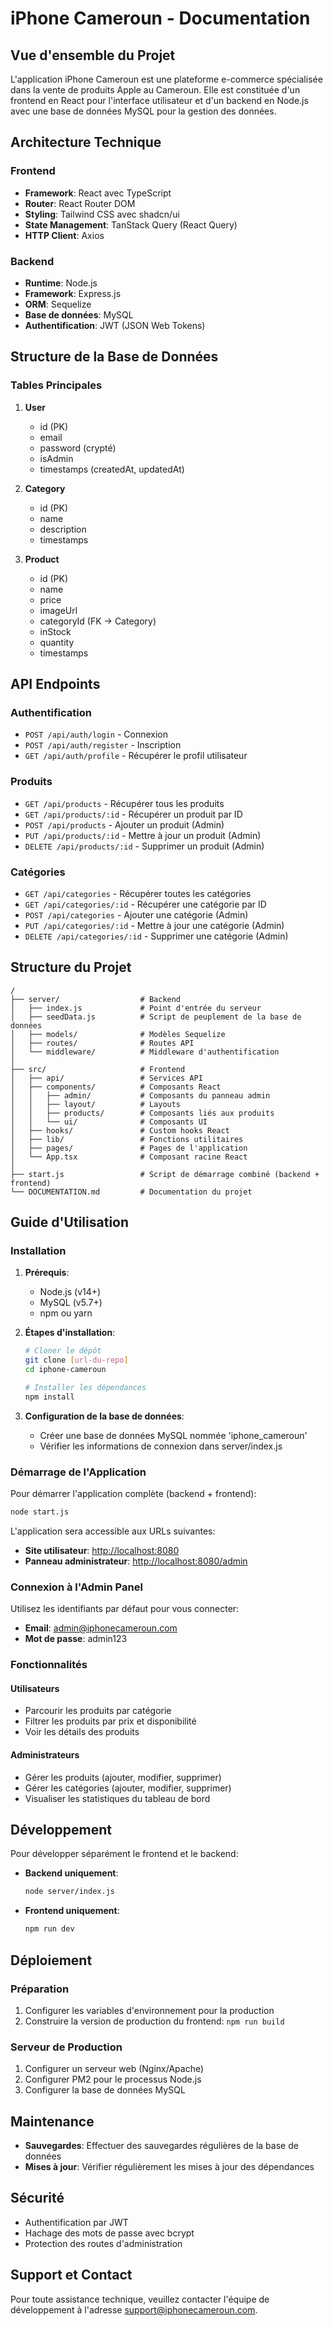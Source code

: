 
# iPhone Cameroun - Documentation

## Vue d'ensemble du Projet

L'application iPhone Cameroun est une plateforme e-commerce spécialisée dans la vente de produits Apple au Cameroun. Elle est constituée d'un frontend en React pour l'interface utilisateur et d'un backend en Node.js avec une base de données MySQL pour la gestion des données.

## Architecture Technique

### Frontend
- **Framework**: React avec TypeScript
- **Router**: React Router DOM
- **Styling**: Tailwind CSS avec shadcn/ui
- **State Management**: TanStack Query (React Query)
- **HTTP Client**: Axios

### Backend
- **Runtime**: Node.js
- **Framework**: Express.js
- **ORM**: Sequelize
- **Base de données**: MySQL
- **Authentification**: JWT (JSON Web Tokens)

## Structure de la Base de Données

### Tables Principales

1. **User**
   - id (PK)
   - email
   - password (crypté)
   - isAdmin
   - timestamps (createdAt, updatedAt)

2. **Category**
   - id (PK)
   - name
   - description
   - timestamps

3. **Product**
   - id (PK)
   - name
   - price
   - imageUrl
   - categoryId (FK -> Category)
   - inStock
   - quantity
   - timestamps

## API Endpoints

### Authentification
- `POST /api/auth/login` - Connexion
- `POST /api/auth/register` - Inscription
- `GET /api/auth/profile` - Récupérer le profil utilisateur

### Produits
- `GET /api/products` - Récupérer tous les produits
- `GET /api/products/:id` - Récupérer un produit par ID
- `POST /api/products` - Ajouter un produit (Admin)
- `PUT /api/products/:id` - Mettre à jour un produit (Admin)
- `DELETE /api/products/:id` - Supprimer un produit (Admin)

### Catégories
- `GET /api/categories` - Récupérer toutes les catégories
- `GET /api/categories/:id` - Récupérer une catégorie par ID
- `POST /api/categories` - Ajouter une catégorie (Admin)
- `PUT /api/categories/:id` - Mettre à jour une catégorie (Admin)
- `DELETE /api/categories/:id` - Supprimer une catégorie (Admin)

## Structure du Projet

```
/
├── server/                  # Backend
│   ├── index.js             # Point d'entrée du serveur
│   ├── seedData.js          # Script de peuplement de la base de données
│   ├── models/              # Modèles Sequelize
│   ├── routes/              # Routes API
│   └── middleware/          # Middleware d'authentification
│
├── src/                     # Frontend
│   ├── api/                 # Services API
│   ├── components/          # Composants React
│   │   ├── admin/           # Composants du panneau admin
│   │   ├── layout/          # Layouts
│   │   ├── products/        # Composants liés aux produits
│   │   └── ui/              # Composants UI
│   ├── hooks/               # Custom hooks React
│   ├── lib/                 # Fonctions utilitaires
│   ├── pages/               # Pages de l'application
│   └── App.tsx              # Composant racine React
│
├── start.js                 # Script de démarrage combiné (backend + frontend)
└── DOCUMENTATION.md         # Documentation du projet
```

## Guide d'Utilisation

### Installation

1. **Prérequis**:
   - Node.js (v14+)
   - MySQL (v5.7+)
   - npm ou yarn

2. **Étapes d'installation**:
   ```bash
   # Cloner le dépôt
   git clone [url-du-repo]
   cd iphone-cameroun

   # Installer les dépendances
   npm install
   ```

3. **Configuration de la base de données**:
   - Créer une base de données MySQL nommée 'iphone_cameroun'
   - Vérifier les informations de connexion dans server/index.js

### Démarrage de l'Application

Pour démarrer l'application complète (backend + frontend):
```bash
node start.js
```

L'application sera accessible aux URLs suivantes:
- **Site utilisateur**: [http://localhost:8080](http://localhost:8080)
- **Panneau administrateur**: [http://localhost:8080/admin](http://localhost:8080/admin)

### Connexion à l'Admin Panel

Utilisez les identifiants par défaut pour vous connecter:
- **Email**: admin@iphonecameroun.com
- **Mot de passe**: admin123

### Fonctionnalités

#### Utilisateurs
- Parcourir les produits par catégorie
- Filtrer les produits par prix et disponibilité
- Voir les détails des produits

#### Administrateurs
- Gérer les produits (ajouter, modifier, supprimer)
- Gérer les catégories (ajouter, modifier, supprimer)
- Visualiser les statistiques du tableau de bord

## Développement

Pour développer séparément le frontend et le backend:

- **Backend uniquement**:
  ```bash
  node server/index.js
  ```

- **Frontend uniquement**:
  ```bash
  npm run dev
  ```

## Déploiement

### Préparation
1. Configurer les variables d'environnement pour la production
2. Construire la version de production du frontend: `npm run build`

### Serveur de Production
1. Configurer un serveur web (Nginx/Apache)
2. Configurer PM2 pour le processus Node.js
3. Configurer la base de données MySQL

## Maintenance

- **Sauvegardes**: Effectuer des sauvegardes régulières de la base de données
- **Mises à jour**: Vérifier régulièrement les mises à jour des dépendances

## Sécurité

- Authentification par JWT
- Hachage des mots de passe avec bcrypt
- Protection des routes d'administration

## Support et Contact

Pour toute assistance technique, veuillez contacter l'équipe de développement à l'adresse support@iphonecameroun.com.
